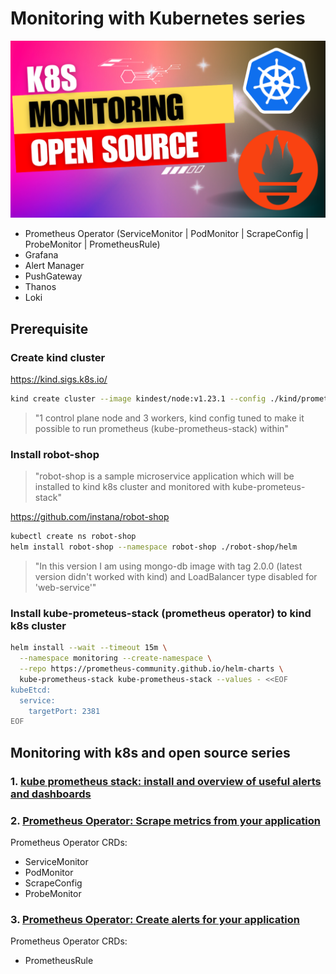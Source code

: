 # Monitoring with Kubernetes series

![monitoring-k8s](images/k8s-monitoring.png)

  * Prometheus Operator (ServiceMonitor | PodMonitor | ScrapeConfig | ProbeMonitor | PrometheusRule)
  * Grafana
  * Alert Manager
  * PushGateway
  * Thanos
  * Loki


## Prerequisite

### Create kind cluster
https://kind.sigs.k8s.io/

```bash
kind create cluster --image kindest/node:v1.23.1 --config ./kind/prometheus-config.yaml
```

> "1 control plane node and 3 workers, kind config tuned to make it possible to run prometheus (kube-prometheus-stack) within"

### Install robot-shop
> "robot-shop is a sample microservice application which will be installed to kind k8s cluster and monitored with kube-prometeus-stack"

https://github.com/instana/robot-shop

```bash
kubectl create ns robot-shop
helm install robot-shop --namespace robot-shop ./robot-shop/helm
```

> "In this version I am using mongo-db image with tag 2.0.0 (latest version didn't worked with kind) and LoadBalancer type disabled for 'web-service'"

### Install kube-prometeus-stack (prometheus operator) to kind k8s cluster

```bash
helm install --wait --timeout 15m \
  --namespace monitoring --create-namespace \
  --repo https://prometheus-community.github.io/helm-charts \
  kube-prometheus-stack kube-prometheus-stack --values - <<EOF
kubeEtcd:
  service:
    targetPort: 2381
EOF
```

## Monitoring with k8s and open source series

### 1. [kube prometheus stack: install and overview of useful alerts and dashboards](kube-prometheus-stack-review.md)

### 2. [Prometheus Operator: Scrape metrics from your application](prometheus-operator-metrics.md)
  
  Prometheus Operator CRDs:
  * ServiceMonitor
  * PodMonitor
  * ScrapeConfig 
  * ProbeMonitor

### 3. [Prometheus Operator: Create alerts for your application ](prometheus-operator-alerts.md)
  Prometheus Operator CRDs:
  * PrometheusRule
